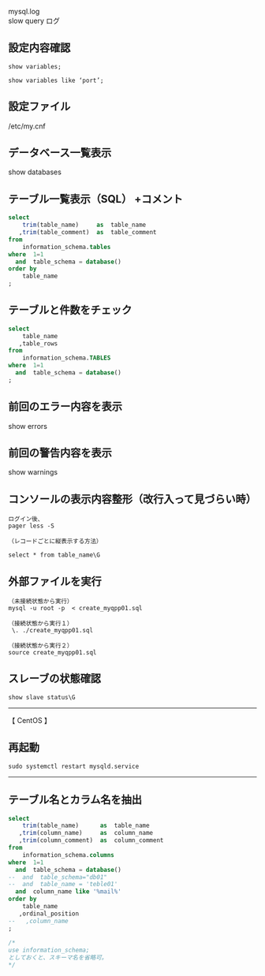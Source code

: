 mysql.log  
slow query ログ


## 設定内容確認
```
show variables;

show variables like ‘port’;
```

## 設定ファイル
/etc/my.cnf


## データベース一覧表示
show databases


## テーブル一覧表示（SQL） +コメント
```sql
select 
    trim(table_name)     as  table_name
   ,trim(table_comment)  as  table_comment
from 
    information_schema.tables
where  1=1
  and  table_schema = database()
order by
    table_name
;
```


## テーブルと件数をチェック
```sql
select
    table_name
   ,table_rows
from
    information_schema.TABLES
where  1=1
  and  table_schema = database()
;
```


## 前回のエラー内容を表示
show errors


## 前回の警告内容を表示
show warnings


## コンソールの表示内容整形（改行入って見づらい時）
```
ログイン後、
pager less -S

（レコードごとに縦表示する方法）

select * from table_name\G
```

## 外部ファイルを実行
```
（未接続状態から実行）
mysql -u root -p  < create_myqpp01.sql

（接続状態から実行１）
 \. ./create_myqpp01.sql

（接続状態から実行２）
source create_myqpp01.sql
```

## スレーブの状態確認
```
show slave status\G
```
__________________________________________

【 CentOS 】
## 再起動
```
sudo systemctl restart mysqld.service
```

__________________________________________
## テーブル名とカラム名を抽出
```sql
select 
    trim(table_name)      as  table_name
   ,trim(column_name)     as  column_name
   ,trim(column_comment)  as  column_comment
from
    information_schema.columns 
where  1=1
  and  table_schema = database()
--  and  table_schema="db01"
--  and  table_name = 'teble01'
  and  column_name like '%mail%' 
order by
    table_name
   ,ordinal_position
--   ,column_name
;
 
/*
use information_schema;
としておくと、スキーマ名を省略可。
*/
```
